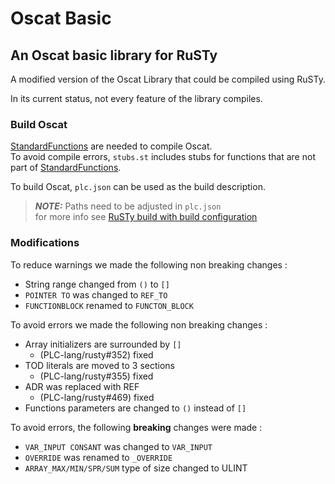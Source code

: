 # Oscat Basic

## An Oscat basic library for RuSTy

A modified version of the Oscat Library that could be compiled using RuSTy.

In its current status, not every feature of the library compiles.

### Build Oscat

[StandardFunctions](https://github.com/PLC-lang/StandardFunctions) are needed to compile Oscat.\
To avoid compile errors, `stubs.st` includes stubs for functions that are not part of [StandardFunctions](https://github.com/PLC-lang/StandardFunctions).

To build Oscat, `plc.json` can be used as the build description.
> **_NOTE:_** Paths need to be adjusted in `plc.json`\
> for more info see [RuSTy build with build configuration](https://plc-lang.github.io/rusty/using_rusty/build_configuration.html)

### Modifications

To reduce warnings we made the following non breaking changes :

- String range changed from `()` to `[]`
- `POINTER TO` was changed to `REF_TO`
- `FUNCTIONBLOCK` renamed to `FUNCTON_BLOCK`

To avoid errors we made the following non breaking changes :

- Array initializers are surrounded by `[]`
  - (PLC-lang/rusty#352) fixed
- TOD literals are moved to 3 sections
  - (PLC-lang/rusty#355) fixed
- ADR was replaced with REF
  - (PLC-lang/rusty#469) fixed
- Functions parameters are changed to `()` instead of `[]`

To avoid errors, the following **breaking** changes were made :

- `VAR_INPUT CONSANT` was changed to `VAR_INPUT`
- `OVERRIDE` was renamed to `_OVERRIDE`
- `ARRAY_MAX/MIN/SPR/SUM` type of size changed to ULINT
